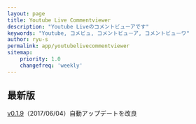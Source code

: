```yaml
---
layout: page
title: Youtube Live Commentviewer
description: "Youtube Liveのコメントビューアです"
keywords: "Youtube, コメビュ, コメントビューア, コメントビューワ"
author: ryu-s
permalink: app/youtubelivecommentviewer
sitemap:
    priority: 1.0
    changefreq: 'weekly'	
---
```


## 最新版
[v0.1.9](http://int-main.ddo.jp/app/YoutubeLiveCommentViewer_v0.1.9.zip)（2017/06/04）自動アップデートを改良  
